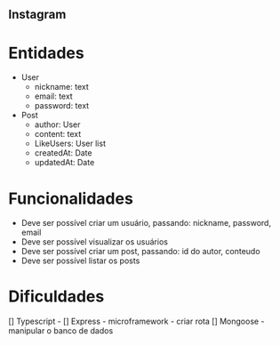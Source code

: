 ## Instagram

# Entidades

- User
    - nickname: text
    - email: text
    - password: text
- Post
    - author: User
    - content: text
    - LikeUsers: User list
    - createdAt: Date
    - updatedAt: Date

# Funcionalidades

- Deve ser possível criar um usuário, passando: nickname, password, email
- Deve ser possível visualizar os usuários
- Deve ser possível criar um post, passando: id do autor, conteudo
- Deve ser possível listar os posts

# Dificuldades

[] Typescript - 
[] Express - microframework - criar rota
[] Mongoose - manipular o banco de dados

